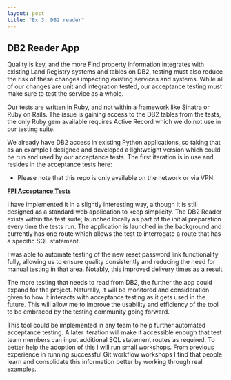 ```yaml
---
layout: post
title: "Ex 3: DB2 reader"
---
```

## DB2 Reader App

Quality is key, and the more Find property information integrates with existing Land Registry systems and tables on DB2, testing must also reduce the risk of these changes impacting existing services and systems.  While all of our changes are unit and integration tested, our acceptance testing must make sure to test the service as a whole.

Our tests are written in Ruby, and not within a framework like Sinatra or Ruby on Rails.  The issue is gaining access to the DB2 tables from the tests, the only Ruby gem available requires Active Record which we do not use in our testing suite.

We already have DB2 access in existing Python applications, so taking that as an example I designed and developed a lightweight version which could be run and used by our acceptance tests.  The first iteration is in use and resides in the acceptance tests here:

* Please note that this repo is only available on the network or via VPN.

<b>
    <a href="http://192.168.249.38/digital-register-view/fpi-acceptance-tests/tree/develop">FPI Acceptance Tests</a>
</b>

I have implemented it in a slightly interesting way, although it is still designed as a standard web application to keep simplicity.  The DB2 Reader exists within the test suite; launched locally as part of the initial preparation every time the tests run.  The application is launched in the background and currently has one route which allows the test to interrogate a route that has a specific SQL statement.

I was able to automate testing of the new reset password link functionality fully, allowing us to ensure quality consistently and reducing the need for manual testing in that area. Notably, this improved delivery times as a result.

The more testing that needs to read from DB2, the further the app could expand for the project.  Naturally, it will be monitored and consideration given to how it interacts with acceptance testing as it gets used in the future.  This will allow me to improve the usability and efficiency of the tool to be embraced by the testing community going forward.

This tool could be implemented in any team to help further automated acceptance testing. A later iteration will make it accessible enough that test team members can input additional SQL statement routes as required.  To better help the adoption of this I will run small workshops.  From previous experience in running successful Git workflow workshops I find that people learn and consolidate this information better by working through real examples.
